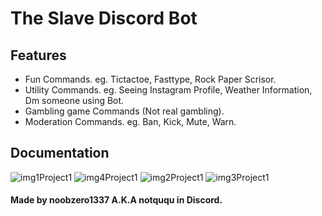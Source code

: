 # The Slave Discord Bot

## Features

- Fun Commands. eg. Tictactoe, Fasttype, Rock Paper Scrisor.
- Utility Commands. eg. Seeing Instagram Profile, Weather Information, Dm someone using Bot.
- Gambling game Commands (Not real gambling).
- Moderation Commands. eg. Ban, Kick, Mute, Warn.

## Documentation

![img1Project1](https://github.com/user-attachments/assets/63cdd506-2a2e-4e87-ab13-69393dae6abf)
![img4Project1](https://github.com/user-attachments/assets/0758abee-db03-4fc4-aba6-415565b1ed55)
![img2Project1](https://github.com/user-attachments/assets/138cb2d6-919a-45cf-ae24-309d89c71f45)
![img3Project1](https://github.com/user-attachments/assets/51358a66-513a-4cf9-b7ee-c415e8eaf7a5)

#### Made by noobzero1337 A.K.A notququ in Discord.
